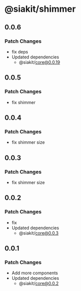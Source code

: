 # @siakit/shimmer

## 0.0.6

### Patch Changes

- fix deps
- Updated dependencies
  - @siakit/core@0.0.19

## 0.0.5

### Patch Changes

- fix shimmer

## 0.0.4

### Patch Changes

- fix shimmer size

## 0.0.3

### Patch Changes

- fix shimmer size

## 0.0.2

### Patch Changes

- fix
- Updated dependencies
  - @siakit/core@0.0.3

## 0.0.1

### Patch Changes

- Add more components
- Updated dependencies
  - @siakit/core@0.0.2
